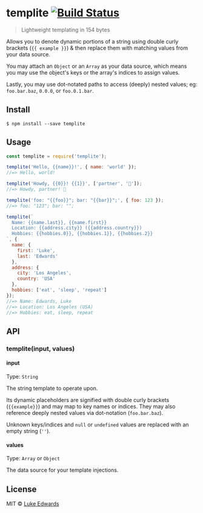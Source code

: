 # templite [![Build Status](https://travis-ci.org/lukeed/templite.svg?branch=master)](https://travis-ci.org/lukeed/templite)

> Lightweight templating in 154 bytes

Allows you to denote dynamic portions of a string using double curly brackets (`{{ example }}`) & then replace them with matching values from your data source.

You may attach an `Object` or an `Array` as your data source, which means you may use the object's keys or the array's indices to assign values.

Lastly, you may use dot-notated paths to access (deeply) nested values; eg: `foo.bar.baz`, `0.0.0`, or `foo.0.1.bar`.

## Install

```
$ npm install --save templite
```


## Usage

```js
const templite = require('templite');

templite('Hello, {{name}}!', { name: 'world' });
//=> Hello, world!

templite('Howdy, {{0}}! {{1}}', ['partner', '🤠']);
//=> Howdy, partner! 🤠

templite('foo: "{{foo}}"; bar: "{{bar}}";', { foo: 123 });
//=> foo: "123"; bar: "";

templite(`
  Name: {{name.last}}, {{name.first}}
  Location: {{address.city}} ({{address.country}})
  Hobbies: {{hobbies.0}}, {{hobbies.1}}, {{hobbies.2}}
`, {
  name: {
    first: 'Luke',
    last: 'Edwards'
  },
  address: {
    city: 'Los Angeles',
    country: 'USA'
  },
  hobbies: ['eat', 'sleep', 'repeat']
});
//=> Name: Edwards, Luke
//=> Location: Los Angeles (USA)
//=> Hobbies: eat, sleep, repeat
```


## API

### templite(input, values)

#### input
Type: `String`

The string template to operate upon.

Its dynamic placeholders are signified with double curly brackets (`{{example}}`) and may map to key names or indices. They may also reference deeply nested values via dot-notation (`foo.bar.baz`).

Unknown keys/indices and `null` or `undefined` values are replaced with an empty string (`''`).

#### values
Type: `Array` or `Object`

The data source for your template injections.


## License

MIT © [Luke Edwards](https://lukeed.com)
